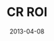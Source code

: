 ---
layout: music 
title: "CR ROI"
series: "ROI"
date: 2013-04-08 
description: "Brian Tome about the possibility of an enormous return."
audio: "http://www.crossroads.net/players/media/hq/roi_05.mp3"
audio-duration: "55:03"
src: "http://www.crossroads.net/players/media/mediumHz/190x110_ROI.jpg"
---